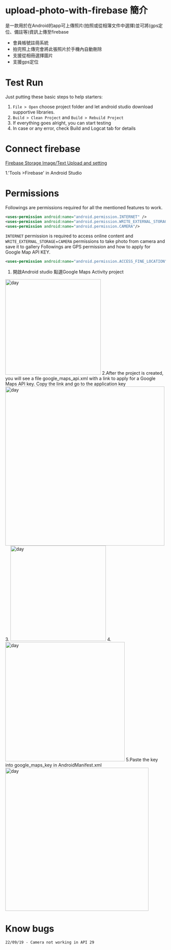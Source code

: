 # upload-photo-with-firebase 簡介
是一款用於在Android的app可上傳照片(拍照或從相簿文件中選擇)並可將(gps定位、備註等)資訊上傳至firebase
* 會員帳號註冊系統
* 拍完照上傳完會將此張照片於手機內自動刪除
* 支援從相冊選擇圖片
* 支援gps定位
# Test Run
Just putting these basic steps to help starters:

1. `File > Open` choose project folder and let android studio download supportive libraries.
2. `Build > Clean Project` and `Build > Rebuild Project`
3. If everything goes alright, you can start testing
4. In case or any error, check Build and Logcat tab for details
# Connect firebase 
[Firebase Storage Image/Text Upload and setting](https://firebase.google.com/docs/storage/android/start)

1.'Tools >Firebase' in Android Studio

# Permissions
Followings are permissions required for all the mentioned features to work.
```xml
<uses-permission android:name="android.permission.INTERNET" />
<uses-permission android:name="android.permission.WRITE_EXTERNAL_STORAGE"/>
<uses-permission android:name="android.permission.CAMERA"/>
```
`INTERNET` permission is required to access online content and `WRITE_EXTERNAL_STORAGE`+`CAMERA` permissions to take photo from camera and save it to gallery
Followings  are GPS permission and  how to apply for Google Map API KEY.
```xml
<uses-permission android:name="android.permission.ACCESS_FINE_LOCATION" />
```
1. 開啟Android studio 點選Google Maps Activity project
<img src="https://github.com/shen2255678/-/blob/master/1.png" width="300" alt="day"/>
2.After the project is created, you will see a file google_maps_api.xml with a link to apply for a Google Maps API key. Copy the link and go to the application key
<img src="https://github.com/shen2255678/-/blob/master/3.png" width="500" alt="day"/>
3.
<img src="https://github.com/shen2255678/-/blob/master/4.png" width="300" alt="day"/>
4.
<img src="https://github.com/shen2255678/-/blob/master/5.png" width="375" alt="day"/>
5.Paste the key into google_maps_key in AndroidManifest.xml
<img src="https://github.com/shen2255678/-/blob/master/6.jpg" width="450" alt="day"/>

# Know bugs
```
22/09/19 - Camera not working in API 29
```



